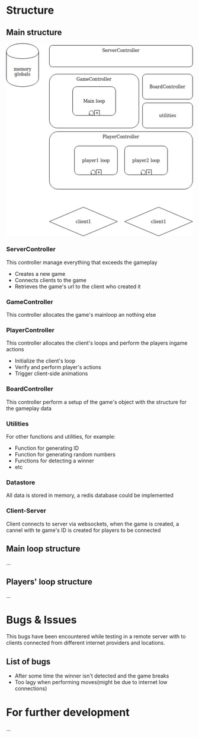 # Structure
## Main structure
![alt text](https://raw.githubusercontent.com/RomeroCarranzaEmiliano/TicTacToeLink/master/main_structure.jpg)

### ServerController
This controller manage everything that exceeds the gameplay

* Creates a new game
* Connects clients to the game
* Retrieves the game's url to the client who created it

### GameController
This controller allocates the game's mainloop an nothing else

### PlayerController
This controller allocates the client's loops and perform the players ingame actions
* Initialize the client's loop
* Verify and perform player's actions
* Trigger client-side animations

### BoardController
This controller perform a setup of the game's object with the structure for the gameplay data

### Utilities
For other functions and utilities, for example:
* Function for generating ID
* Function for generating random numbers
* Functions for detecting a winner
* etc

### Datastore
All data is stored in memory, a redis database could be implemented

### Client-Server
Client connects to server via websockets, when the game is created, a cannel with te game's ID is created for players to be connected

## Main loop structure
...

## Players' loop structure
...

# Bugs & Issues
This bugs have been encountered while testing in a remote server with to clients connected from different internet providers and locations.

## List of bugs
* After some time the winner isn't detected and the game breaks
* Too lagy when performing moves(might be due to internet low connections)

# For further development
...

